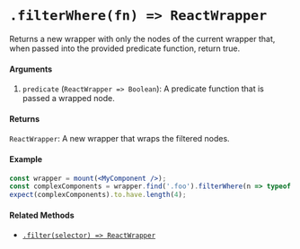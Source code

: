 # `.filterWhere(fn) => ReactWrapper`

Returns a new wrapper with only the nodes of the current wrapper that, when passed into the 
provided predicate function, return true.


#### Arguments

1. `predicate` (`ReactWrapper => Boolean`): A predicate function that is passed a wrapped node.



#### Returns

`ReactWrapper`: A new wrapper that wraps the filtered nodes.



#### Example

```jsx
const wrapper = mount(<MyComponent />);
const complexComponents = wrapper.find('.foo').filterWhere(n => typeof n.type() !== 'string');
expect(complexComponents).to.have.length(4);
```


#### Related Methods

- [`.filter(selector) => ReactWrapper`](filter.md)
